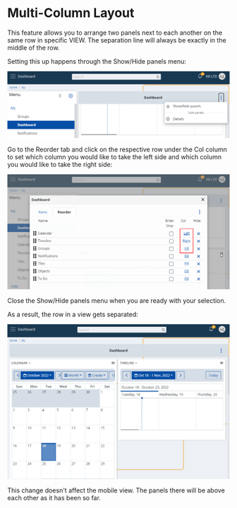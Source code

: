 # Multi-Column Layout

This feature allows you to arrange two panels next to each another on the same row in specific VIEW. The separation line will always be exactly in the middle of the row.

Setting this up happens through the Show/Hide panels menu:

![Show/hide panels](pictures/show-hide-panels.png)

Go to the Reorder tab and click on the respective row under the Col column to set which column you would like to take the left side and which column you would like to take the right side:

![Multiple columns](pictures/reorder.png)

Close the Show/Hide panels menu when you are ready with your selection.

As a result, the row in a view gets separated:

![Multiple columns](pictures/multiple-columns.png)

This change doesn't affect the mobile view. The panels there will be above each other as it has been so far.

